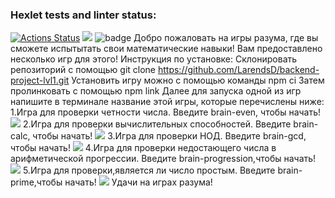 ### Hexlet tests and linter status:
[![Actions Status](https://github.com/LarendsD/backend-project-lvl1/workflows/hexlet-check/badge.svg)](https://github.com/LarendsD/backend-project-lvl1/actions)
<a href="https://codeclimate.com/github/LarendsD/backend-project-lvl1/maintainability"><img src="https://api.codeclimate.com/v1/badges/9d453eda43d77e092f97/maintainability" /></a>
![badge](https://github.com/LarendsD/backend-project-lvl1/actions/workflows/lint.yml/badge.svg)
Добро пожаловать на игры разума, где вы сможете испытытать свои математические навыки! Вам предоставлено несколько игр для этого!
Инструкция по установке:
Склонировать репозиторий c помощью git clone https://github.com/LarendsD/backend-project-lvl1.git
Установить игру можно с помощью команды npm ci
Затем пролинковать с помощью npm link
Далее для запуска одной из игр напишите в терминале название этой игры, которые перечислены ниже:
1.Игра для проверки четности числа. Введите brain-even, чтобы начать!
<a href="https://asciinema.org/a/7e89ZhmrejlIZpaXWJ6U07oEq" target="_blank"><img src="https://asciinema.org/a/7e89ZhmrejlIZpaXWJ6U07oEq.svg" /></a>
2.Игра для проверки вычислительных способностей. Введите brain-calc, чтобы начать!
<a href="https://asciinema.org/a/pQYz0vJ9Wc13nuYYkbLBJYnr1" target="_blank"><img src="https://asciinema.org/a/pQYz0vJ9Wc13nuYYkbLBJYnr1.svg" /></a>
3.Игра для проверки НОД. Введите brain-gcd, чтобы начать!
<a href="https://asciinema.org/a/NJF6XBT40p08UplhePzFtkZtD" target="_blank"><img src="https://asciinema.org/a/NJF6XBT40p08UplhePzFtkZtD.svg" /></a>
4.Игра для проверки недостающего числа в арифметической прогрессии. Введите brain-progression,чтобы начать!
<a href="https://asciinema.org/a/454245" target="_blank"><img src="https://asciinema.org/a/454245.svg" /></a>
5.Игра для проверки,является ли число простым. Введите brain-prime,чтобы начать!
<a href="https://asciinema.org/a/454284" target="_blank"><img src="https://asciinema.org/a/454284.svg" /></a>
Удачи на играх разума!

